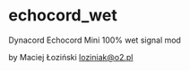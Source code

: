 echocord_wet
============

Dynacord Echocord Mini 100% wet signal mod

by Maciej Łoziński
loziniak@o2.pl